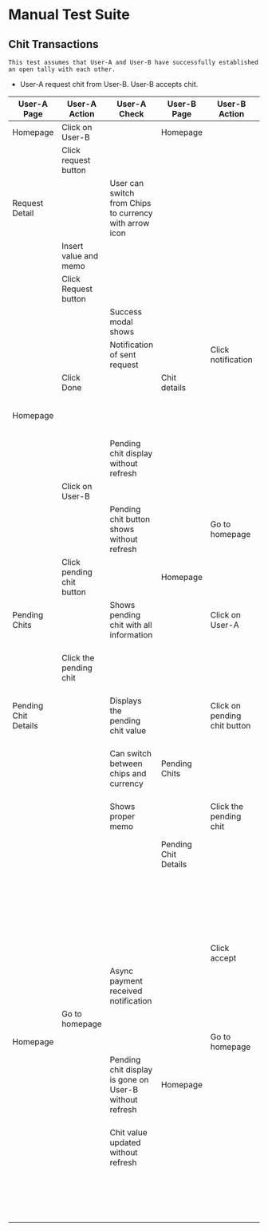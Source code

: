 # Manual Test Suite

## Chit Transactions
    This test assumes that User-A and User-B have successfully established an open tally with each other.

- User-A request chit from User-B. User-B accepts chit.




| User-A Page          | User-A Action             | User-A Check                                           | User-B Page          | User-B Action                | User-B Check                                           |
| -------------------- | ------------------------- | ------------------------------------------------------ | -------------------- | ---------------------------- | ------------------------------------------------------ |
| Homepage             | Click on User-B           |                                                        | Homepage             |                              |                                                        |
|                      | Click request button      |                                                        |                      |                              |                                                        |
| Request Detail       |                           | User can switch from Chips to currency with arrow icon |                      |                              |                                                        |
|                      | Insert value and memo     |                                                        |                      |                              |                                                        |
|                      | Click Request button      |                                                        |                      |                              |                                                        |
|                      |                           | Success modal shows                                    |                      |                              | Notification of request shows                          |
|                      |                           | Notification of sent request                           |                      | Click notification           |                                                        |
|                      | Click Done                |                                                        | Chit details         |                              |                                                        |
| Homepage             |                           |                                                        |                      |                              | Displays the pending chit value                        |
|                      |                           | Pending chit display without refresh                   |                      |                              | Can switch between chits and currency                  |
|                      | Click on User-B           |                                                        |                      |                              | Is able to edit memo                                   |
|                      |                           | Pending chit button shows without refresh              |                      | Go to homepage               |                                                        |
|                      | Click pending chit button |                                                        | Homepage             |                              | Pending chit display without refresh                   |
| Pending Chits        |                           | Shows pending chit with all information                |                      | Click on User-A              |                                                        |
|                      | Click the pending chit    |                                                        |                      |                              | Pending chit button shows without refresh              |
| Pending Chit Details |                           | Displays the pending chit value                        |                      | Click on pending chit button |                                                        |
|                      |                           | Can switch between chips and currency                  | Pending Chits        |                              | Shows pending chit with accept and reject button       |
|                      |                           | Shows proper memo                                      |                      | Click the pending chit       |                                                        |
|                      |                           |                                                        | Pending Chit Details |                              | Displays the pending chit value                        |
|                      |                           |                                                        |                      |                              | Can switch between chits and currency                  |
|                      |                           |                                                        |                      |                              | Is able to edit memo                                   |
|                      |                           |                                                        |                      | Click accept                 |                                                        |
|                      |                           | Async payment received notification                    |                      |                              | Async payment sent notification                        |
|                      | Go to homepage            |                                                        |                      |                              | Pending chit is gone                                   |
| Homepage             |                           |                                                        |                      | Go to homepage               |                                                        |
|                      |                           | Pending chit display is gone on User-B without refresh | Homepage             |                              |                                                        |
|                      |                           | Chit value updated without refresh                     |                      |                              | Pending chit display is gone on User-A without refresh |
|                      |                           |                                                        |                      |                              | Chit value updated without refresh                     |



